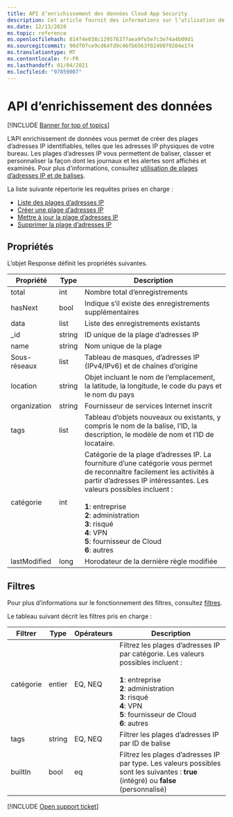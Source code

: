 ```yaml
---
title: API d’enrichissement des données Cloud App Security
description: Cet article fournit des informations sur l’utilisation de l’API d’enrichissement des données.
ms.date: 12/13/2020
ms.topic: reference
ms.openlocfilehash: 814f4e038c129576377aea9fe5e7c3e74a4b09d1
ms.sourcegitcommit: 90df07ce9cd64fd9c46fb6563f0249079204e174
ms.translationtype: MT
ms.contentlocale: fr-FR
ms.lasthandoff: 01/04/2021
ms.locfileid: "97859007"
---
```

# <a name="data-enrichment-api"></a>API d’enrichissement des données

[!INCLUDE [Banner for top of topics](includes/banner.md)]

L’API enrichissement de données vous permet de créer des plages d’adresses IP identifiables, telles que les adresses IP physiques de votre bureau. Les plages d’adresses IP vous permettent de baliser, classer et personnaliser la façon dont les journaux et les alertes sont affichés et examinés. Pour plus d’informations, consultez [utilisation de plages d’adresses IP et de balises](ip-tags.md).

La liste suivante répertorie les requêtes prises en charge :

- [Liste des plages d’adresses IP](api-data-enrichment-list.md)
- [Créer une plage d’adresses IP](api-data-enrichment-create.md)
- [Mettre à jour la plage d’adresses IP](api-data-enrichment-update.md)
- [Supprimer la plage d’adresses IP](api-data-enrichment-delete.md)

## <a name="properties"></a>Propriétés

L’objet Response définit les propriétés suivantes.

| Propriété | Type | Description |
| --- | --- | --- |
| total | int | Nombre total d’enregistrements |
| hasNext | bool | Indique s’il existe des enregistrements supplémentaires |
| data | list | Liste des enregistrements existants |
| _id | string | ID unique de la plage d’adresses IP |
| name | string | Nom unique de la plage |
| Sous-réseaux | list | Tableau de masques, d’adresses IP (IPv4/IPv6) et de chaînes d’origine |
| location | string | Objet incluant le nom de l’emplacement, la latitude, la longitude, le code du pays et le nom du pays |
| organization | string | Fournisseur de services Internet inscrit |
| tags| list | Tableau d’objets nouveaux ou existants, y compris le nom de la balise, l’ID, la description, le modèle de nom et l’ID de locataire. |
| catégorie | int | Catégorie de la plage d’adresses IP. La fourniture d’une catégorie vous permet de reconnaître facilement les activités à partir d’adresses IP intéressantes. Les valeurs possibles incluent :<br /><br />**1**: entreprise<br />**2**: administration<br />**3**: risqué<br />**4**: VPN<br />**5**: fournisseur de Cloud<br />**6**: autres |
| lastModified | long | Horodateur de la dernière règle modifiée |

## <a name="filters"></a>Filtres

Pour plus d’informations sur le fonctionnement des filtres, consultez [filtres](api-introduction.md#filters).

Le tableau suivant décrit les filtres pris en charge :

| Filtrer | Type | Opérateurs | Description |
| --- | --- | --- | --- |
| catégorie | entier | EQ, NEQ | Filtrez les plages d’adresses IP par catégorie. Les valeurs possibles incluent :<br /><br />**1**: entreprise<br />**2**: administration<br />**3**: risqué<br />**4**: VPN<br />**5**: fournisseur de Cloud<br />**6**: autres |
| tags | string | EQ, NEQ | Filtrer les plages d’adresses IP par ID de balise |
| builtIn | bool | eq | Filtrez les plages d’adresses IP par type. Les valeurs possibles sont les suivantes : **true** (intégré) ou **false** (personnalisé) |

[!INCLUDE [Open support ticket](includes/support.md)]
